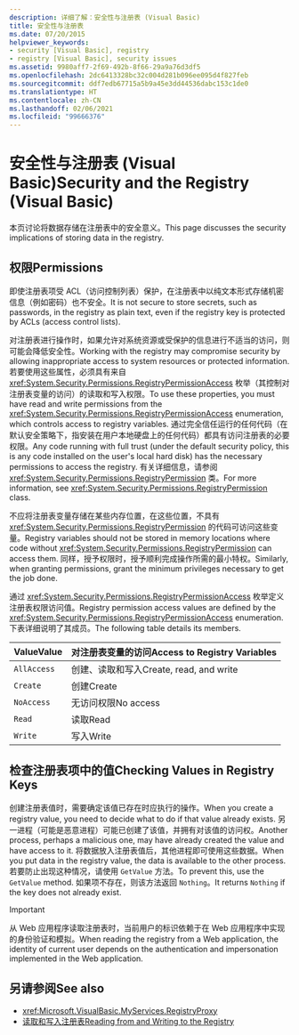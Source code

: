 ```yaml
---
description: 详细了解：安全性与注册表 (Visual Basic)
title: 安全性与注册表
ms.date: 07/20/2015
helpviewer_keywords:
- security [Visual Basic], registry
- registry [Visual Basic], security issues
ms.assetid: 9980aff7-2f69-492b-8f66-29a9a76d3df5
ms.openlocfilehash: 2dc6413328bc32c004d281b096ee095d4f827feb
ms.sourcegitcommit: ddf7edb67715a5b9a45e3dd44536dabc153c1de0
ms.translationtype: HT
ms.contentlocale: zh-CN
ms.lasthandoff: 02/06/2021
ms.locfileid: "99666376"
---
```

# <a name="security-and-the-registry-visual-basic"></a><span data-ttu-id="32664-103">安全性与注册表 (Visual Basic)</span><span class="sxs-lookup"><span data-stu-id="32664-103">Security and the Registry (Visual Basic)</span></span>

<span data-ttu-id="32664-104">本页讨论将数据存储在注册表中的安全意义。</span><span class="sxs-lookup"><span data-stu-id="32664-104">This page discusses the security implications of storing data in the registry.</span></span>  
  
## <a name="permissions"></a><span data-ttu-id="32664-105">权限</span><span class="sxs-lookup"><span data-stu-id="32664-105">Permissions</span></span>  

 <span data-ttu-id="32664-106">即使注册表项受 ACL（访问控制列表）保护，在注册表中以纯文本形式存储机密信息（例如密码）也不安全。</span><span class="sxs-lookup"><span data-stu-id="32664-106">It is not secure to store secrets, such as passwords, in the registry as plain text, even if the registry key is protected by ACLs (access control lists).</span></span>  
  
 <span data-ttu-id="32664-107">对注册表进行操作时，如果允许对系统资源或受保护的信息进行不适当的访问，则可能会降低安全性。</span><span class="sxs-lookup"><span data-stu-id="32664-107">Working with the registry may compromise security by allowing inappropriate access to system resources or protected information.</span></span> <span data-ttu-id="32664-108">若要使用这些属性，必须具有来自 <xref:System.Security.Permissions.RegistryPermissionAccess> 枚举（其控制对注册表变量的访问）的读取和写入权限。</span><span class="sxs-lookup"><span data-stu-id="32664-108">To use these properties, you must have read and write permissions from the <xref:System.Security.Permissions.RegistryPermissionAccess> enumeration, which controls access to registry variables.</span></span> <span data-ttu-id="32664-109">通过完全信任运行的任何代码（在默认安全策略下，指安装在用户本地硬盘上的任何代码）都具有访问注册表的必要权限。</span><span class="sxs-lookup"><span data-stu-id="32664-109">Any code running with full trust (under the default security policy, this is any code installed on the user's local hard disk) has the necessary permissions to access the registry.</span></span> <span data-ttu-id="32664-110">有关详细信息，请参阅 <xref:System.Security.Permissions.RegistryPermission> 类。</span><span class="sxs-lookup"><span data-stu-id="32664-110">For more information, see <xref:System.Security.Permissions.RegistryPermission> class.</span></span>  
  
 <span data-ttu-id="32664-111">不应将注册表变量存储在某些内存位置，在这些位置，不具有 <xref:System.Security.Permissions.RegistryPermission> 的代码可访问这些变量。</span><span class="sxs-lookup"><span data-stu-id="32664-111">Registry variables should not be stored in memory locations where code without <xref:System.Security.Permissions.RegistryPermission> can access them.</span></span> <span data-ttu-id="32664-112">同样，授予权限时，授予顺利完成操作所需的最小特权。</span><span class="sxs-lookup"><span data-stu-id="32664-112">Similarly, when granting permissions, grant the minimum privileges necessary to get the job done.</span></span>  
  
 <span data-ttu-id="32664-113">通过 <xref:System.Security.Permissions.RegistryPermissionAccess> 枚举定义注册表权限访问值。</span><span class="sxs-lookup"><span data-stu-id="32664-113">Registry permission access values are defined by the <xref:System.Security.Permissions.RegistryPermissionAccess> enumeration.</span></span> <span data-ttu-id="32664-114">下表详细说明了其成员。</span><span class="sxs-lookup"><span data-stu-id="32664-114">The following table details its members.</span></span>  
  
|<span data-ttu-id="32664-115">Value</span><span class="sxs-lookup"><span data-stu-id="32664-115">Value</span></span>|<span data-ttu-id="32664-116">对注册表变量的访问</span><span class="sxs-lookup"><span data-stu-id="32664-116">Access to Registry Variables</span></span>|  
|-----------|----------------------------------|  
|`AllAccess`|<span data-ttu-id="32664-117">创建、读取和写入</span><span class="sxs-lookup"><span data-stu-id="32664-117">Create, read, and write</span></span>|  
|`Create`|<span data-ttu-id="32664-118">创建</span><span class="sxs-lookup"><span data-stu-id="32664-118">Create</span></span>|  
|`NoAccess`|<span data-ttu-id="32664-119">无访问权限</span><span class="sxs-lookup"><span data-stu-id="32664-119">No access</span></span>|  
|`Read`|<span data-ttu-id="32664-120">读取</span><span class="sxs-lookup"><span data-stu-id="32664-120">Read</span></span>|  
|`Write`|<span data-ttu-id="32664-121">写入</span><span class="sxs-lookup"><span data-stu-id="32664-121">Write</span></span>|  
  
## <a name="checking-values-in-registry-keys"></a><span data-ttu-id="32664-122">检查注册表项中的值</span><span class="sxs-lookup"><span data-stu-id="32664-122">Checking Values in Registry Keys</span></span>  

 <span data-ttu-id="32664-123">创建注册表值时，需要确定该值已存在时应执行的操作。</span><span class="sxs-lookup"><span data-stu-id="32664-123">When you create a registry value, you need to decide what to do if that value already exists.</span></span> <span data-ttu-id="32664-124">另一进程（可能是恶意进程）可能已创建了该值，并拥有对该值的访问权。</span><span class="sxs-lookup"><span data-stu-id="32664-124">Another process, perhaps a malicious one, may have already created the value and have access to it.</span></span> <span data-ttu-id="32664-125">将数据放入注册表值后，其他进程即可使用这些数据。</span><span class="sxs-lookup"><span data-stu-id="32664-125">When you put data in the registry value, the data is available to the other process.</span></span> <span data-ttu-id="32664-126">若要防止出现这种情况，请使用 `GetValue` 方法。</span><span class="sxs-lookup"><span data-stu-id="32664-126">To prevent this, use the `GetValue` method.</span></span> <span data-ttu-id="32664-127">如果项不存在，则该方法返回 `Nothing`。</span><span class="sxs-lookup"><span data-stu-id="32664-127">It returns `Nothing` if the key does not already exist.</span></span>  
  
> [!IMPORTANT]
> <span data-ttu-id="32664-128">从 Web 应用程序读取注册表时，当前用户的标识依赖于在 Web 应用程序中实现的身份验证和模拟。</span><span class="sxs-lookup"><span data-stu-id="32664-128">When reading the registry from a Web application, the identity of current user depends on the authentication and impersonation implemented in the Web application.</span></span>  
  
## <a name="see-also"></a><span data-ttu-id="32664-129">另请参阅</span><span class="sxs-lookup"><span data-stu-id="32664-129">See also</span></span>

- <xref:Microsoft.VisualBasic.MyServices.RegistryProxy>
- [<span data-ttu-id="32664-130">读取和写入注册表</span><span class="sxs-lookup"><span data-stu-id="32664-130">Reading from and Writing to the Registry</span></span>](reading-from-and-writing-to-the-registry.md)
